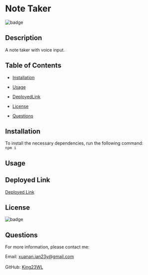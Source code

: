 # Note Taker
  ![badge](https://img.shields.io/github/license/King23WL/Note-Taker)<br>
  ## Description
  A note taker with voice input.

  ## Table of Contents
  * [Installation](#Installation)
  * [Usage](#Usage)
  * [DeployedLink](#DeployedLink)
  * [License](#License)
  
 
  * [Questions](#Questions)

  ## Installation
  To install the necessary dependencies, run the following command:<br>
  <code>npm i</code>

  ## Usage
  

  ## Deployed Link
  [Deployed Link](https://ez-note-taker.herokuapp.com/)

  ## License
  ![badge](https://img.shields.io/github/license/King23WL/Note-Taker)

 



  ## Questions
  For more information, please contact me: <br>
  
  Email: xuanan.ian23y@gmail.com   
  </br>GitHub: [King23WL](https://github.com/King23WL)
